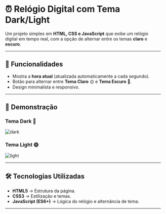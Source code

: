 # ⏰ Relógio Digital com Tema Dark/Light

Um projeto simples em **HTML, CSS e JavaScript** que exibe um relógio digital em tempo real, com a opção de alternar entre os temas **claro** e **escuro**.

---

## 🚀 Funcionalidades
- Mostra a **hora atual** (atualizada automaticamente a cada segundo).
- Botão para alternar entre **Tema Claro** 🌞 e **Tema Escuro** 🌙.
- Design minimalista e responsivo.

---

## 📸 Demonstração

### Tema Dark 🌙
![dark](https://img.shields.io/badge/tema-dark-black)

### Tema Light 🌞
![light](https://img.shields.io/badge/tema-light-white)

---

## 🛠️ Tecnologias Utilizadas
- **HTML5** → Estrutura da página.  
- **CSS3** → Estilização e temas.  
- **JavaScript (ES6+)** → Lógica do relógio e alternância de tema.  

---
